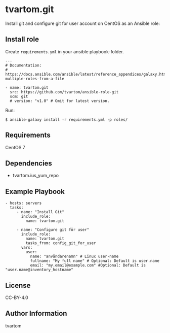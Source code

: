 tvartom.git
===========

Install git and configure git for user account on CentOS as an Ansible role:

Install role
------------

Create `requirements.yml` in your ansible playbook-folder.

    ---
    # Documentation:
    # https://docs.ansible.com/ansible/latest/reference_appendices/galaxy.html#installing-multiple-roles-from-a-file
    
    - name: tvartom.git
      src: https://github.com/tvartom/ansible-role-git
      scm: git
      # version: "v1.0" # Omit for latest version.

Run:

    $ ansible-galaxy install -r requirements.yml -p roles/


Requirements
------------

CentOS 7

Dependencies
------------

* tvartom.ius_yum_repo

Example Playbook
----------------

    - hosts: servers
      tasks:
         - name: "Install Git"
           include_role:
             name: tvartom.git

         - name: "Configure git för user"
           include_role:
             name: tvartom.git
             tasks_from: config_git_for_user
           vars:
             user:
               name: "användarenamn" # Linux user-name
               fullname: "My full name" # Optional: Default is user.name
               email: "my.email@example.com" #Optional: Default is "user.name@inventory_hostname"

License
-------

CC-BY-4.0

Author Information
------------------

tvartom
